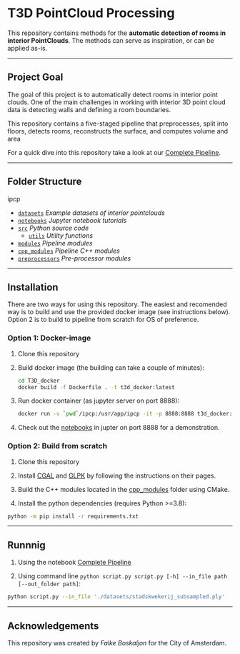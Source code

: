 # T3D PointCloud Processing

This repository contains methods for the **automatic detection of rooms in interior PointClouds**. The methods can serve as inspiration, or can be applied as-is.

---

## Project Goal

The goal of this project is to automatically detect rooms in interior point clouds. One of the main challenges in working with interior 3D point cloud data is detecting walls and defining a room boundaries.

This repository contains a five-staged pipeline that preprocesses, split into floors, detects rooms, reconstructs the surface, and computes volume and area

For a quick dive into this repository take a look at our [Complete Pipeline](ipcp/notebooks/Complete%20Pipeline.ipynb).

---

## Folder Structure

ipcp

 * [`datasets`](./ipcp/datasets) _Example datasets of interior pointclouds_
 * [`notebooks`](./ipcp/notebooks) _Jupyter notebook tutorials_
 * [`src`](./ipcp/src) _Python source code_
   * [`utils`](./ipcp/src/utils) _Utility functions_
 * [`modules`](./ipcp/modules) _Pipeline modules_
 * [`cpp_modules`](./ipcp/cpp_modules) _Pipeline C++ modules_
 * [`preprocessors`](./ipcp/preprocessors) _Pre-processor modules_

---

## Installation

There are two ways for using this repository. The easiest and recomended way is to build and use the provided docker image (see instructions below). Option 2 is to build to pipeline from scratch for OS of preference.

### Option 1: Docker-image

1. Clone this repository

2. Build docker image (the building can take a couple of minutes):
    ```bash
    cd T3D_docker
    docker build -f Dockerfile . -t t3d_docker:latest
    ```

3. Run docker container (as jupyter server on port 8888):
    ```bash
    docker run -v `pwd`/ipcp:/usr/app/ipcp -it -p 8888:8888 t3d_docker:latest
    ```

4. Check out the [notebooks](notebooks) in jupter on port 8888 for a demonstration.

### Option 2: Build from scratch

1. Clone this repository

2. Install [CGAL](https://doc.cgal.org/latest/Manual/installation.html) and [GLPK](https://www.gnu.org/software/glpk/#downloading) by following the instructions on their pages.

3. Build the C++ modules located in the [cpp_modules](./cpp_modules/src) folder using CMake.

4. Install the python dependencies (requires Python >=3.8):
  ```bash
  python -m pip install -r requirements.txt
  ```
    
---

## Runnnig

  1. Using the notebook [Complete Pipeline](notebooks/Complete%20Pipeline.ipynb)

  2. Using command line `python script.py script.py [-h] --in_file path [--out_folder path]`: 
  ```bash
  python script.py --in_file './datasets/stadskwekerij_subsampled.ply'
  ```

---

## Acknowledgements

This repository was created by _Falke Boskaljon_ for the City of Amsterdam.

